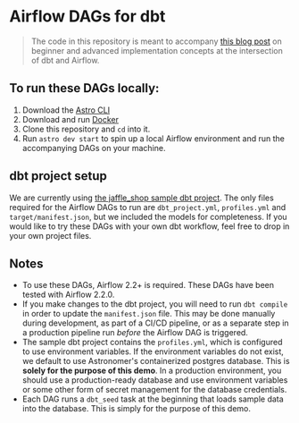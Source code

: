# Airflow DAGs for dbt

> The code in this repository is meant to accompany [this blog post](https://astronomer.io/blog/airflow-dbt-1) on
> beginner and advanced implementation concepts at the intersection of dbt and Airflow.

## To run these DAGs locally:

1. Download the [Astro CLI](https://github.com/astronomer/astro-cli)
2. Download and run [Docker](https://docs.docker.com/docker-for-mac/install/)
3. Clone this repository and `cd` into it.
4. Run `astro dev start` to spin up a local Airflow environment and run the accompanying DAGs on your machine.

## dbt project setup

We are currently using [the jaffle_shop sample dbt project](https://github.com/fishtown-analytics/jaffle_shop).
The only files required for the Airflow DAGs to run are `dbt_project.yml`, `profiles.yml` and `target/manifest.json`, but we included the models for completeness. If you would like to try these DAGs with your own dbt workflow, feel free to drop in your own project files.


## Notes
- To use these DAGs, Airflow 2.2+ is required. These DAGs have been tested with Airflow 2.2.0.
- If you make changes to the dbt project, you will need to run `dbt compile` in order to update the `manifest.json` file.
This may be done manually during development, as part of a CI/CD pipeline, or as a separate step in a production pipeline
run *before* the Airflow DAG is triggered.
- The sample dbt project contains the `profiles.yml`, which is configured to use environment variables. If the environment variables do not exist, we default to use Astronomer's containerized postgres database. This is **solely for the purpose of this demo**. In a production environment, you should use a production-ready database and use environment variables or some other form of secret management for the database credentials.
- Each DAG runs a `dbt_seed` task at the beginning that loads sample data into the database. This is simply for the purpose of this demo.
